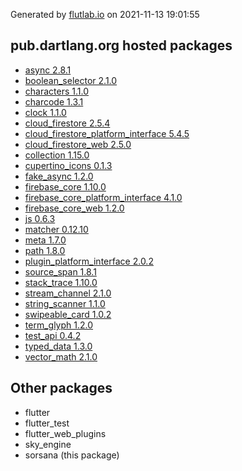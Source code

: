 Generated by [flutlab.io](https://flutlab.io) on 2021-11-13 19:01:55


## pub.dartlang.org hosted packages

 - [async 2.8.1](https://pub.dartlang.org/packages/async/versions/2.8.1)
 - [boolean_selector 2.1.0](https://pub.dartlang.org/packages/boolean_selector/versions/2.1.0)
 - [characters 1.1.0](https://pub.dartlang.org/packages/characters/versions/1.1.0)
 - [charcode 1.3.1](https://pub.dartlang.org/packages/charcode/versions/1.3.1)
 - [clock 1.1.0](https://pub.dartlang.org/packages/clock/versions/1.1.0)
 - [cloud_firestore 2.5.4](https://pub.dartlang.org/packages/cloud_firestore/versions/2.5.4)
 - [cloud_firestore_platform_interface 5.4.5](https://pub.dartlang.org/packages/cloud_firestore_platform_interface/versions/5.4.5)
 - [cloud_firestore_web 2.5.0](https://pub.dartlang.org/packages/cloud_firestore_web/versions/2.5.0)
 - [collection 1.15.0](https://pub.dartlang.org/packages/collection/versions/1.15.0)
 - [cupertino_icons 0.1.3](https://pub.dartlang.org/packages/cupertino_icons/versions/0.1.3)
 - [fake_async 1.2.0](https://pub.dartlang.org/packages/fake_async/versions/1.2.0)
 - [firebase_core 1.10.0](https://pub.dartlang.org/packages/firebase_core/versions/1.10.0)
 - [firebase_core_platform_interface 4.1.0](https://pub.dartlang.org/packages/firebase_core_platform_interface/versions/4.1.0)
 - [firebase_core_web 1.2.0](https://pub.dartlang.org/packages/firebase_core_web/versions/1.2.0)
 - [js 0.6.3](https://pub.dartlang.org/packages/js/versions/0.6.3)
 - [matcher 0.12.10](https://pub.dartlang.org/packages/matcher/versions/0.12.10)
 - [meta 1.7.0](https://pub.dartlang.org/packages/meta/versions/1.7.0)
 - [path 1.8.0](https://pub.dartlang.org/packages/path/versions/1.8.0)
 - [plugin_platform_interface 2.0.2](https://pub.dartlang.org/packages/plugin_platform_interface/versions/2.0.2)
 - [source_span 1.8.1](https://pub.dartlang.org/packages/source_span/versions/1.8.1)
 - [stack_trace 1.10.0](https://pub.dartlang.org/packages/stack_trace/versions/1.10.0)
 - [stream_channel 2.1.0](https://pub.dartlang.org/packages/stream_channel/versions/2.1.0)
 - [string_scanner 1.1.0](https://pub.dartlang.org/packages/string_scanner/versions/1.1.0)
 - [swipeable_card 1.0.2](https://pub.dartlang.org/packages/swipeable_card/versions/1.0.2)
 - [term_glyph 1.2.0](https://pub.dartlang.org/packages/term_glyph/versions/1.2.0)
 - [test_api 0.4.2](https://pub.dartlang.org/packages/test_api/versions/0.4.2)
 - [typed_data 1.3.0](https://pub.dartlang.org/packages/typed_data/versions/1.3.0)
 - [vector_math 2.1.0](https://pub.dartlang.org/packages/vector_math/versions/2.1.0)

## Other packages

 - flutter
 - flutter_test
 - flutter_web_plugins
 - sky_engine
 - sorsana (this package)

